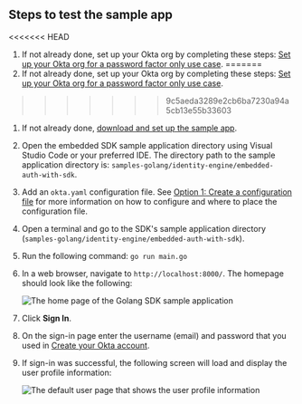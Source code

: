 ## Steps to test the sample app

<<<<<<< HEAD
1. If not already done, set up your Okta org by completing these steps: [Set up your Okta org for a password factor only use case](/docs/guides/oie-embedded-common-org-setup/aspnet/main/#set-up-your-okta-org-for-a-password-factor-only-use-case).
=======
1. If not already done, set up your Okta org by completing these steps: [Set up your Okta org for a password factor only use case](/docs/guides/oie-embedded-common-org-setup/go/main/#set-up-your-okta-org-for-a-password-factor-only-use-case).
>>>>>>> 9c5aeda3289e2cb6ba7230a94a5cb13e55b33603
1. If not already done, [download and set up the sample app](/docs/guides/oie-embedded-common-download-setup-app/go/main/).
1. Open the embedded SDK sample application directory using Visual Studio Code or
   your preferred IDE. The directory path to the sample application directory is: `samples-golang/identity-engine/embedded-auth-with-sdk`.
1. Add an `okta.yaml` configuration file. See [Option 1: Create a configuration file](/docs/guides/oie-embedded-common-download-setup-app/go/main/#option-1-create-a-configuration-file) for more information on how to configure and where to place the configuration file.
1. Open a terminal and go to the SDK's sample application directory (`samples-golang/identity-engine/embedded-auth-with-sdk`).
1. Run the following command: `go run main.go`
1. In a web browser, navigate to `http://localhost:8000/`. The homepage should look like the following:

   <div class="common-image-format">

    ![The home page of the Golang SDK sample application](/img/oie-embedded-sdk/oie-embedded-sdk-golang-sample-app-home-page.png)

   </div>

1. Click **Sign In**.
1. On the sign-in page enter the username (email) and password that you used in
[Create your Okta account](/docs/guides/oie-embedded-common-org-setup/go/main/#create-your-okta-account).
1. If sign-in was successful, the following screen will load and display the user profile
information:

   <div class="common-image-format">

   ![The default user page that shows the user profile information](/img/oie-embedded-sdk/oie-embedded-SDK-golang-sample-app-user-default-page.png)

   </div>
